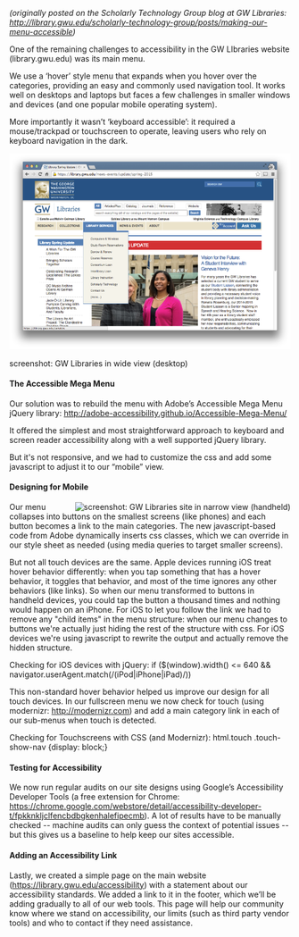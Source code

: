 <p style="font-style: italic;">(originally posted on the Scholarly Technology Group blog at GW Libraries: <a href="http://library.gwu.edu/scholarly-technology-group/posts/making-our-menu-accessible">http://library.gwu.edu/scholarly-technology-group/posts/making-our-menu-accessible</a>)</p>

One of the remaining challenges to accessibility in the GW LIbraries website (library.gwu.edu) was its main menu.

We use a ‘hover’ style menu that expands when you hover over the categories, providing an easy and commonly used navigation tool. It works well on desktops and laptops but faces a few challenges in smaller windows and devices (and one popular mobile operating system).

More importantly it wasn’t ‘keyboard accessible’: it required a mouse/trackpad or touchscreen to operate, leaving users who rely on keyboard navigation in the dark.

<img src="https://github.com/StudioZut/studiozut.github.io/blob/master/_posts/screenshot-gw-libraries-8-6-15-720px.png?raw=true" alt="screenshot of the GW Libraries site in wide view (desktop)" />

screenshot: GW Libraries in wide view (desktop)

<h4>The Accessible Mega Menu</h4>

Our solution was to rebuild the menu with Adobe’s Accessible Mega Menu jQuery library: http://adobe-accessibility.github.io/Accessible-Mega-Menu/

It offered the simplest and most straightforward approach to keyboard and screen reader accessibility along with a well supported jQuery library.

But it's not responsive, and we had to customize the css and add some javascript to adjust it to our “mobile” view.

<h4>Designing for Mobile</h4>

<img style="float: right;" scr="https://github.com/StudioZut/studiozut.github.io/blob/master/_posts/screenshot-gw-libraries-8-6-15-720px.png?raw=true" alt="screenshot: GW Libraries site in narrow view (handheld)" />

Our menu collapses into buttons on the smallest screens (like phones) and each button becomes a link to the main categories. The new javascript-based code from Adobe dynamically inserts css classes, which we can override in our style sheet as needed (using media queries to target smaller screens).

But not all touch devices are the same. Apple devices running iOS treat hover behavior differently: when you tap something that has a hover behavior, it toggles that behavior, and most of the time ignores any other behaviors (like links). So when our menu transformed to buttons in handheld devices, you could tap the button a thousand times and nothing would happen on an iPhone. For iOS to let you follow the link we had to remove any "child items" in the menu structure: when our menu changes to buttons we're actually just hiding the rest of the structure with css. For iOS devices we're using javascript to rewrite the output and actually remove the hidden structure.

Checking for iOS devices with jQuery:
if ($(window).width() <= 640 && navigator.userAgent.match(/(iPod|iPhone|iPad)/))

This non-standard hover behavior helped us improve our design for all touch devices. In our fullscreen menu we now check for touch (using modernizr: http://modernizr.com) and add a main category link in each of our sub-menus when touch is detected.

Checking for Touchscreens with CSS (and Modernizr):
html.touch .touch-show-nav {display: block;}

<h4>Testing for Accessibility</h4>

We now run regular audits on our site designs using Google’s Accessibility Developer Tools (a free extension for Chrome: https://chrome.google.com/webstore/detail/accessibility-developer-t/fpkknkljclfencbdbgkenhalefipecmb). A lot of results have to be manually checked -- machine audits can only guess the context of potential issues -- but this gives us a baseline to help keep our sites accessible.

<h4>Adding an Accessibility Link</h4>

Lastly, we created a simple page on the main website (https://library.gwu.edu/accessibility) with a statement about our accessibility standards. We added a link to it in the footer, which we’ll be adding gradually to all of our web tools. This page will help our community know where we stand on accessibility, our limits (such as third party vendor tools) and who to contact if they need assistance.
